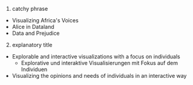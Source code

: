 1. catchy phrase
- Visualizing Africa's Voices
- Alice in Dataland
- Data and Prejudice

2. explanatory title
- Explorable and interactive visualizations with a focus on individuals
  - Explorative und interaktive Visualisierungen mit Fokus auf dem Individuen
- Visualizing the opinions and needs of individuals in an interactive way